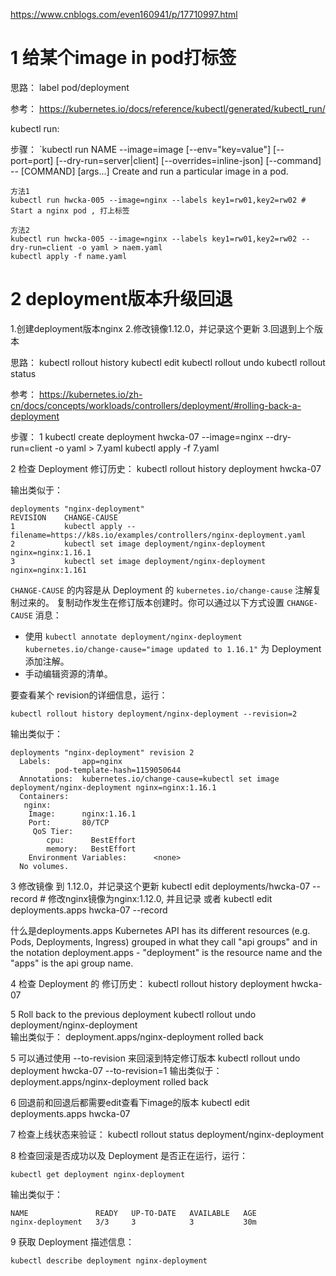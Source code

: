 
https://www.cnblogs.com/even160941/p/17710997.html


# 1 给某个image in pod打标签


思路：
label pod/deployment

参考：
https://kubernetes.io/docs/reference/kubectl/generated/kubectl_run/

kubectl run: 


步骤：
`kubectl run NAME --image=image [--env="key=value"] [--port=port] [--dry-run=server|client] [--overrides=inline-json] [--command] -- [COMMAND] [args...]
Create and run a particular image in a pod.

```
方法1
kubectl run hwcka-005 --image=nginx --labels key1=rw01,key2=rw02 # Start a nginx pod , 打上标签 

方法2
kubectl run hwcka-005 --image=nginx --labels key1=rw01,key2=rw02 --dry-run=client -o yaml > naem.yaml 
kubectl apply -f name.yaml
```


# 2 deployment版本升级回退

1.创建deployment版本nginx
2.修改镜像1.12.0，并记录这个更新
3.回退到上个版本

思路：
kubectl rollout history
kubectl edit
kubectl rollout undo
kubectl rollout status 


参考：
https://kubernetes.io/zh-cn/docs/concepts/workloads/controllers/deployment/#rolling-back-a-deployment

步骤：
1 
kubectl create deployment hwcka-07 --image=nginx --dry-run=client -o yaml > 7.yaml
kubectl apply -f 7.yaml

2 
检查 Deployment 修订历史：
kubectl rollout history deployment hwcka-07 

输出类似于：
```
deployments "nginx-deployment"
REVISION    CHANGE-CAUSE
1           kubectl apply --filename=https://k8s.io/examples/controllers/nginx-deployment.yaml
2           kubectl set image deployment/nginx-deployment nginx=nginx:1.16.1
3           kubectl set image deployment/nginx-deployment nginx=nginx:1.161
```

`CHANGE-CAUSE` 的内容是从 Deployment 的 `kubernetes.io/change-cause` 注解复制过来的。 复制动作发生在修订版本创建时。你可以通过以下方式设置 `CHANGE-CAUSE` 消息：

- 使用 `kubectl annotate deployment/nginx-deployment kubernetes.io/change-cause="image updated to 1.16.1"` 为 Deployment 添加注解。
- 手动编辑资源的清单。


 要查看某个 revision的详细信息，运行：
```shell
kubectl rollout history deployment/nginx-deployment --revision=2
```


输出类似于：

```
deployments "nginx-deployment" revision 2
  Labels:       app=nginx
          pod-template-hash=1159050644
  Annotations:  kubernetes.io/change-cause=kubectl set image deployment/nginx-deployment nginx=nginx:1.16.1
  Containers:
   nginx:
    Image:      nginx:1.16.1
    Port:       80/TCP
     QoS Tier:
        cpu:      BestEffort
        memory:   BestEffort
    Environment Variables:      <none>
  No volumes.
```


3 
修改镜像 到 1.12.0，并记录这个更新
kubectl edit deployments/hwcka-07 --record    # 修改nginx镜像为nginx:1.12.0, 并且记录 
或者 kubectl edit deployments.apps hwcka-07 --record 

什么是deployments.apps
Kubernetes API has its different resources (e.g. Pods, Deployments, Ingress) grouped in what they call "api groups" and in the notation deployment.apps - "deployment" is the resource name and the "apps" is the api group name.


4 检查 Deployment 的 修订历史：
kubectl rollout history deployment hwcka-07 

5 Roll back to the previous deployment
kubectl rollout undo deployment/nginx-deployment  
输出类似于： deployment.apps/nginx-deployment rolled back


5  可以通过使用 --to-revision 来回滚到特定修订版本
kubectl rollout undo deployment hwcka-07 --to-revision=1
输出类似于：  deployment.apps/nginx-deployment rolled back

6 回退前和回退后都需要edit查看下image的版本
kubectl edit deployments.apps hwcka-07 

7  检查上线状态来验证：
kubectl rollout status deployment/nginx-deployment


8 检查回滚是否成功以及 Deployment 是否正在运行，运行：
```shell
kubectl get deployment nginx-deployment
```

输出类似于：
```
NAME               READY   UP-TO-DATE   AVAILABLE   AGE
nginx-deployment   3/3     3            3           30m
```


9 获取 Deployment 描述信息：
```shell
kubectl describe deployment nginx-deployment
```



